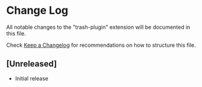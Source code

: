# Change Log

All notable changes to the "trash-plugin" extension will be documented in this file.

Check [Keep a Changelog](http://keepachangelog.com/) for recommendations on how to structure this file.

## [Unreleased]

- Initial release